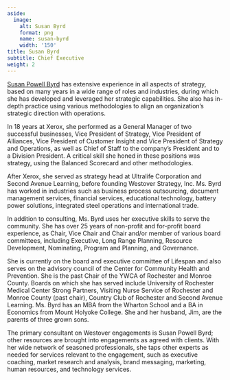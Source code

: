 ```yaml
---
aside:
  image:
    alt: Susan Byrd
    format: png
    name: susan-byrd
    width: '150'
title: Susan Byrd
subtitle: Chief Executive
weight: 2
---
```

[Susan Powell Byrd](https://www.linkedin.com/in/susan-byrd-b071ba5/) has extensive experience in all aspects of strategy, based on many years in a wide range of roles and industries, during which she has developed and leveraged her strategic capabilities. She also has in-depth practice using various methodologies to align an organization’s strategic direction with operations.

In 18 years at Xerox, she performed as a General Manager of two successful businesses, Vice President of Strategy, Vice President of Alliances, Vice President of Customer Insight and Vice President of Strategy and Operations, as well as Chief of Staff to the company’s President and to a Division President. A critical skill she honed in these positions was strategy, using the Balanced Scorecard and other methodologies.

After Xerox, she served as strategy head at Ultralife Corporation and Second Avenue Learning, before founding Westover Strategy, Inc. Ms. Byrd has worked in industries such as business process outsourcing, document management services, financial services, educational technology, battery power solutions, integrated steel operations and international trade.

In addition to consulting, Ms. Byrd uses her executive skills to serve the community. She has over 25 years of non-profit and for-profit board experience, as Chair, Vice Chair and Chair and/or member of various board committees, including Executive, Long Range Planning, Resource Development, Nominating, Program and Planning, and Governance.

She is currently on the board and executive committee of Lifespan and also serves on the advisory council of the Center for Community Health and Prevention. She is the past Chair of the YWCA of Rochester and Monroe County. Boards on which she has served include University of Rochester Medical Center Strong Partners, Visiting Nurse Service of Rochester and Monroe County (past chair), Country Club of Rochester and Second Avenue Learning. Ms. Byrd has an MBA from the Wharton School and a BA in Economics from Mount Holyoke College. She and her husband, Jim, are the parents of three grown sons.

The primary consultant on Westover engagements is Susan Powell Byrd; other resources are brought into engagements as agreed with clients. With her wide network of seasoned professionals, she taps other experts as needed for services relevant to the engagement, such as executive coaching, market research and analysis, brand messaging, marketing, human resources, and technology services.

